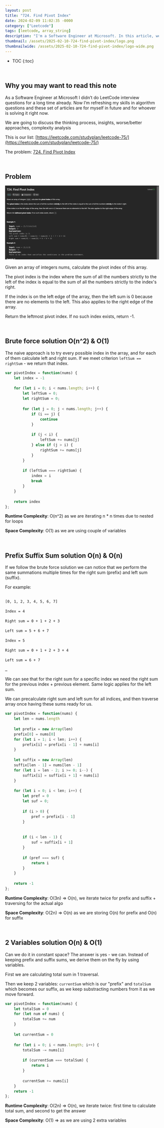 ```yaml
---
layout: post
title: "724. Find Pivot Index"
date: 2024-02-09 11:02:35 -0000
category: ["Leetcode"]
tags: [leetcode, array_string]
description: "I'm a Software Engineer at Microsoft. In this article, we will review, solve, and analyze LeetCode questions. Today, we are tackling an medium problem called '724. Find Pivot Index'. We will solve it with brute force solution O(n^2) & O(1) and sliding window solution O(n) & O(n)"
thumbnail: /assets/2025-02-10-724-find-pivot-index/logo.png
thumbnailwide: /assets/2025-02-10-724-find-pivot-index/logo-wide.png
---
```



* TOC
{:toc}


<br>

## **Why you may want to read this note**

As a Software Engineer at Microsoft I didn’t do LeetCode interview questions for a long time already. Now I’m refreshing my skills in algorithm questions and these set of articles are for myself in future and for whoever is solving it right now. 
 
We are going to discuss the thinking process, insights, worse/better approaches, complexity analysis 


This is our list: [https://leetcode.com/studyplan/leetcode-75/](https://leetcode.com/studyplan/leetcode-75/)

The problem: [724. Find Pivot Index](https://leetcode.com/problems/find-pivot-index/submissions/1544315260/?envType=study-plan-v2&envId=leetcode-75)



<br>

## **Problem**


![alt_text](/assets/2025-02-10-724-find-pivot-index/image1.png "image_tooltip")


Given an array of integers nums, calculate the pivot index of this array.

The pivot index is the index where the sum of all the numbers strictly to the left of the index is equal to the sum of all the numbers strictly to the index's right.

If the index is on the left edge of the array, then the left sum is 0 because there are no elements to the left. This also applies to the right edge of the array.

Return the leftmost pivot index. If no such index exists, return -1.



<br>

## **Brute force solution O(n^2) & O(1)**

The naive approach is to try every possible index in the array, and for each of them calculate left and right sum. If we meet criterion `leftSum == rightSum` - we return that index.

```js
var pivotIndex = function(nums) {
    let index = -1

    for (let i = 0; i < nums.length; i++) {
        let leftSum = 0;
        let rightSum = 0;

        for (let j = 0; j < nums.length; j++) {
            if (i == j) {
                continue
            }

            if (j < i) {
                leftSum += nums[j]
            } else if (j > i) {
                rightSum += nums[j]
            }
        }

        if (leftSum === rightSum) {
            index = i
            break
        }
    }

    return index
};
```

**Runtime Complexity**: O(n^2) as we are iterating n * n times due to nested for loops

**Space Complexity**:  O(1) as we are using couple of variables



<br>

## **Prefix Suffix Sum solution O(n) & O(n)**

If we follow the brute force solution we can notice that we perform the same summations multiple times for the right sum (prefix)  and left sum (suffix).

For example: 
```

[0, 1, 2, 3, 4, 5, 6, 7]

Index = 4

Right sum = 0 + 1 + 2 + 3

Left sum = 5 + 6 + 7

Index = 5

Right sum = 0 + 1 + 2 + 3 + 4

Left sum = 6 + 7

…

```

We can see that for the right sum for a specific index we need the right sum for the previous index + previous element. Same logic applies for the left sum.

We can precalculate right sum and left sum for all indices, and then traverse array once having these sums ready for us.

```js
var pivotIndex = function(nums) {
    let len = nums.length

    let prefix = new Array(len)
    prefix[0] = nums[0]
    for (let i = 1; i < len; i++) {
        prefix[i] = prefix[i - 1] + nums[i]
    }

    let suffix = new Array(len)
    suffix[len - 1] = nums[len - 1]
    for (let i = len - 2; i >= 0; i--) {
        suffix[i] = suffix[i + 1] + nums[i]
    }

    for (let i = 0; i < len; i++) {
        let pref = 0
        let suf = 0;

        if (i > 0) {
            pref = prefix[i - 1]
        }


        if (i < len - 1) {
            suf = suffix[i + 1]
        }

        if (pref === suf) {
            return i
        }
    }

    return -1
};
```


**Runtime Complexity**: O(3n) => O(n), we iterate twice for prefix and suffix + traversing for the actual algo

**Space Complexity**:  O(2n) => O(n) as we are storing O(n) for prefix and O(n) for suffix


<br>

## **2 Variables solution O(n) & O(1)**

Can we do it in constant space? The answer is yes - we can. Instead of keeping prefix and suffix sums, we derive them on the fly by using variables.

First we are calculating total sum in 1 traversal.

Then we keep 2 variables: `currentSum` which is our "prefix" and `totalSum` which becomes our suffix, as we keep substracting numbers from it as we move forward.


```js
var pivotIndex = function(nums) {
    let totalSum = 0
    for (let num of nums) {
        totalSum += num
    }

    let currentSum = 0
    
    for (let i = 0; i < nums.length; i++) {
        totalSum -= nums[i]

        if (currentSum === totalSum) {
            return i
        }
        
        currentSum += nums[i]
    }
    return -1
};
```

**Runtime Complexity**: O(2n) => O(n), we iterate twice: first time to calculate total sum, and second to get the answer

**Space Complexity**:  O(1) => as we are using 2 extra variables

